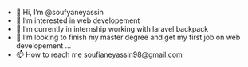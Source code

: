 - 👋 Hi, I’m @soufyaneyassin
- 👀 I’m interested in web developement
- 🌱 I’m currently in internship working with laravel backpack 
- 💞️ I’m looking to finish my master degree and get my first job on web developement ...
- 📫 How to reach me soufianeyassin98@gmail.com

<!---
soufyaneyassin/soufyaneyassin is a ✨ special ✨ repository because its `README.md` (this file) appears on your GitHub profile.
You can click the Preview link to take a look at your changes.
--->
